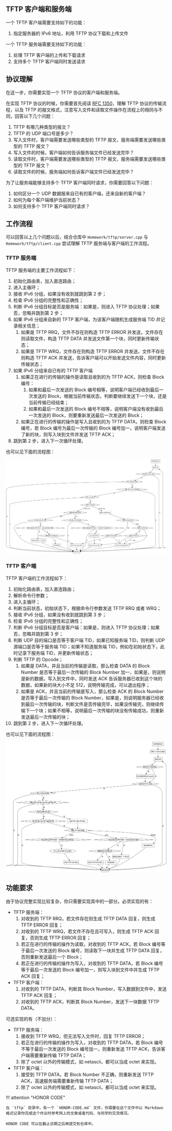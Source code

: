 ## TFTP 客户端和服务端

一个 TFTP 客户端需要支持如下的功能：

1. 指定服务器的 IPv6 地址，利用 TFTP 协议下载和上传文件

一个 TFTP 服务端需要支持如下的功能：

1. 处理 TFTP 客户端的上传和下载请求
2. 支持多个 TFTP 客户端同时发送请求

## 协议理解

在这一步，你需要实现一个 TFTP 协议的客户端和服务端。

在实现 TFTP 协议的时候，你需要首先阅读 [RFC 1350](https://www.rfc-editor.org/rfc/rfc1350)，理解 TFTP 协议的传输流程，以及 TFTP 的报文格式，注意写入文件和读取文件操作在流程上的相同与不同，回答以下几个问题：

1. TFTP 有哪几种类型的报文？
2. TFTP 的 UDP 端口号是多少？
3. 写入文件时，客户端需要发送哪些类型的 TFTP 报文，服务端需要发送哪些类型的 TFTP 报文？
4. 写入文件的时候，客户端如何告诉服务端文件已经发送完毕？
5. 读取文件时，客户端需要发送哪些类型的 TFTP 报文，服务端需要发送哪些类型的 TFTP 报文？
6. 读取文件的时候，服务端如何告诉客户端文件已经发送完毕？

为了让服务端能够支持多个 TFTP 客户端同时请求，你需要回答以下问题：

1. 如何区分一个 UDP 数据报来自已有的客户端，还来自新的客户端？
2. 如何为每个客户端维护当前状态？
3. 如何支持多个 TFTP 客户端同时请求？

## 工作流程

可以回答以上几个问题以后，结合仓库中  `Homework/tftp/server.cpp` 与  `Homework/tftp/client.cpp` 尝试理解 TFTP 服务端与客户端的工作流程。

### TFTP 服务端

TFTP 服务端的主要工作流程如下：

1. 初始化路由表，加入直连路由；
2. 进入主循环；
3. 接收 IPv6 分组，如果没有收到就跳到第 2 步；
4. 检查 IPv6 分组的完整性和正确性；
5. 判断 IPv6 分组目标是否是服务端：如果是，则进入 TFTP 协议处理；如果否，忽略并跳到第 2 步；
6. 如果 IPv6 分组来自新的 TFTP 客户端，为该客户端随机生成服务端 TID 并记录相关信息；
    1. 如果是 TFTP RRQ，文件不存在则构造 TFTP ERROR 并发送，文件存在则读取文件，构造 TFTP DATA 并发送文件第一个块，同时更新传输状态；
    2. 如果是 TFTP WRQ，文件存在则构造 TFTP ERROR 并发送，文件不存在则构造 TFTP ACK 并发送，告诉客户端可以开始发送文件内容，同时更新传输状态；
7. 如果 IPv6 分组来自已有的 TFTP 客户端
    1. 如果正在进行的传输的操作是读取且收到的为 TFTP ACK，则检查 Block 编号：
        1. 如果和最后一次发送的 Block 编号相等，说明客户端已经收到最后一次发送的 Block，根据当前传输状态，判断要继续发送下一个块，还是当前传输已经结束；
        2. 如果和最后一次发送的 Block 编号不相等，说明客户端没有收到最后一次发送的 Block，则要重新发送最后一次发送的 Block；
    2. 如果正在进行的传输的操作是写入且收到的为 TFTP DATA，则检查 Block 编号，若 Block 编号为最后一次传输的 Block 编号加一，说明客户端发送了新的块，则写入块到文件并发送 TFTP ACK；
8. 跳到第 2 步，进入下一次循环处理。

也可以见下面的流程图：

![](img/flow_tftp_server.png)

### TFTP 客户端

TFTP 客户端的工作流程如下：

1. 初始化路由表，加入直连路由；
2. 解析命令行参数；
3. 进入主循环；
4. 判断当前状态，初始状态下，根据命令行参数发送 TFTP RRQ 或者 WRQ；
3. 接收 IPv6 分组，如果没有收到就跳到第 3 步；
4. 检查 IPv6 分组的完整性和正确性；
5. 判断 IPv6 分组目标是否是客户端：如果是，则进入 TFTP 协议处理；如果否，忽略并跳到第 3 步；
6. 判断 UDP 目的端口是否等于客户端 TID，如果已知服务端 TID，则判断 UDP 源端口是否等于服务端 TID；如果不知道服务端 TID，例如在初始状态下，此时记录下服务端 TID，并更新传输状态；
7. 判断 TFTP 的 Opcode；
    1. 如果是 DATA，并且当前的传输是读取，那么检查 DATA 的 Block Number 是否等于最后一次传输的 Block Number 加一，如果是，则说明是新的数据，写入到文件中，同时发送 ACK 告诉服务器已收到这个块的数据，如果新的块大小不足 512，说明传输完成，可以退出程序；
    2. 如果是 ACK，并且当前的传输是写入，那么检查 ACK 的 Block Number 是否等于最后一次传输的 Block Number，如果是，则说明服务器已经收到最后一次传输的块，判断文件是否传输完毕，如果没传输完，则继续传输下一个块；如果不相等，说明最后一次传输的块没有传输成功，则重新发送最后一次传输的块；
8. 跳到第 2 步，进入下一次循环处理。


也可以见下面的流程图：

![](img/flow_tftp_client.png)

## 功能要求

由于协议完整实现比较复杂，你只需要实现其中的一部分。必须实现的有：

- TFTP 服务端：
    1. 对收到的 TFTP RRQ，若文件存在则生成 TFTP DATA 回复，则生成 TFTP ERROR 回复；
    2. 对收到的 TFTP WRQ，若文件不存在且可写入，则生成 TFTP ACK 回复，否则生成 TFTP ERROR 回复；
    3. 若正在进行的传输的操作为读取，对收到的 TFTP ACK，若 Block 编号等于最后一次发送的 Block 编号，则读取下一块并生成 TFTP DATA 回复，否则重新发送最后一个 Block；
    4. 若正在进行的传输的操作为写入，对收到的 TFTP DATA，若 Block 编号等于最后一次发送的 Block 编号加一，则写入块到文件中并生成 TFTP ACK 回复；
- TFTP 客户端：
    1. 对收到的 TFTP DATA，判断其 Block Number，写入数据到文件中，发送 TFTP ACK 回复；
    2. 对收到的 TFTP ACK，判断其 Block Number，发送下一块数据 TFTP DATA。

可选实现的有（不加分）：

- TFTP 服务端：
    1. 接收到 TFTP WRQ，但无法写入文件时，回复 TFTP ERROR；
    2. 若正在进行的传输的操作为写入，对收到的 TFTP DATA，若 Block 编号不等于最后一次发送的 Block 编号加一，则重新发送 TFTP ACK，告诉客户端需要重新传输 TFTP DATA；
    3. 除了 octet 以外的传输模式，如 netascii，都可以当成 octet 来实现。
- TFTP 客户端：
    1. 接受到 TFTP DATA，若 Block Number 不正确，则重新发送 TFTP ACK，高速服务端需要重新传输 TFTP DATA；
    2. 除了 octet 以外的传输模式，如 netascii，都可以当成 octet 来实现。

!!! attention "HONOR CODE"

    在 `tftp` 目录中，有一个 `HONOR-CODE.md` 文件，你需要在这个文件中以 Markdown 格式记录你完成这个作业时参考网上的文章或者代码、与同学的交流情况。

    HONOR CODE 可以在截止日期之后再提交到仓库中。
